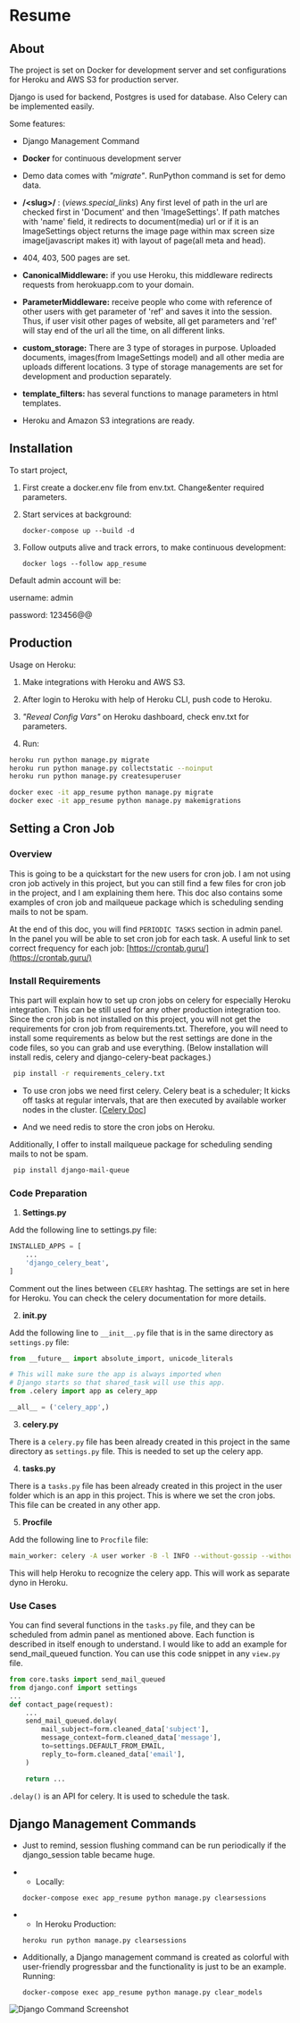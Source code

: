 # Resume

## About

The project is set on Docker for development server and set configurations for Heroku and AWS S3 for production server.

Django is used for backend, Postgres is used for database. Also Celery can be implemented easily.

Some features:

* Django Management Command


* **Docker** for continuous development server


* Demo data comes with *"migrate"*. RunPython command is set for demo data.


* **/\<slug>/** : (_views.special_links_) Any first level of path in the url are checked first in 'Document'
  and then 'ImageSettings'. If path matches with 'name' field, it redirects to document(media) url or
  if it is an ImageSettings object returns the image page within max screen size image(javascript makes it)
  with layout of page(all meta and head).


* 404, 403, 500 pages are set.


* **CanonicalMiddleware:** if you use Heroku, this middleware redirects requests from herokuapp.com to your domain.


* **ParameterMiddleware:** receive people who come with reference of other users with get parameter of 'ref'
  and saves it into the session. Thus, if user visit other pages of website, all get parameters and 'ref' will stay
  end of the url all the time, on all different links.


* **custom_storage:** There are 3 type of storages in purpose. Uploaded documents, images(from ImageSettings model) and
  all other media are uploads different locations. 3 type of storage managements are set for development and production
  separately.


* **template_filters:** has several functions to manage parameters in html templates.


* Heroku and Amazon S3 integrations are ready.

## Installation

To start project,

1. First create a docker.env file from env.txt. Change&enter required parameters.


2. Start services at background:

   `docker-compose up --build -d`


3. Follow outputs alive and track errors, to make continuous development:

   `docker logs --follow app_resume`

Default admin account will be:

username: admin

password: 123456@@

## Production

Usage on Heroku:

1. Make integrations with Heroku and AWS S3.

2. After login to Heroku with help of Heroku CLI, push code to Heroku.

3. *"Reveal Config Vars"* on Heroku dashboard, check env.txt for parameters.

4. Run:

``` bash
heroku run python manage.py migrate
heroku run python manage.py collectstatic --noinput
heroku run python manage.py createsuperuser

docker exec -it app_resume python manage.py migrate
docker exec -it app_resume python manage.py makemigrations

 ```

## Setting a Cron Job

### Overview

This is going to be a quickstart for the new users for cron job.
I am not using cron job actively in this project,
but you can still find a few files for cron job in the project, and I am explaining them here.
This doc also contains some examples of cron job and mailqueue package which is scheduling sending mails to not be spam.

At the end of this doc, you will find `PERIODIC TASKS` section in admin panel.
In the panel you will be able to set cron job for each task.
A useful link to set correct frequency for each job: [https://crontab.guru/](https://crontab.guru/)

### Install Requirements

This part will explain how to set up cron jobs on celery for especially Heroku integration.
This can be still used for any other production integration too.
Since the cron job is not installed on this project,
you will not get the requirements for cron job from requirements.txt.
Therefore, you will need to install some requirements as below but the rest settings are done in the code files,
so you can grab and use everything.
(Below installation will install redis, celery and django-celery-beat packages.)

``` bash
 pip install -r requirements_celery.txt
 ```

* To use cron jobs we need first celery.
  Celery beat is a scheduler; It kicks off tasks at regular intervals, that are then executed by available worker nodes
  in the cluster. [[Celery Doc](https://docs.celeryq.dev/en/master/userguide/periodic-tasks.html)]

* And we need redis to store the cron jobs on Heroku.

Additionally, I offer to install mailqueue package for scheduling sending mails to not be spam.

``` bash
 pip install django-mail-queue
 ```

### Code Preparation

1. **Settings.py**

Add the following line to settings.py file:

``` python
INSTALLED_APPS = [
    ...
    'django_celery_beat',
]
```

Comment out the lines between `CELERY` hashtag. The settings are set in here for Heroku.
You can check the celery documentation for more details.

2. **__init__.py**

Add the following line to `__init__.py` file that is in the same directory as `settings.py` file:

``` python
from __future__ import absolute_import, unicode_literals

# This will make sure the app is always imported when
# Django starts so that shared_task will use this app.
from .celery import app as celery_app

__all__ = ('celery_app',)
```

3. **celery.py**

There is a `celery.py` file has been already created in this project in the same directory as `settings.py` file.
This is needed to set up the celery app.

4. **tasks.py**

There is a `tasks.py` file has been already created in this project in the user folder which is an app in this project.
This is where we set the cron jobs. This file can be created in any other app.

5. **Procfile**

Add the following line to `Procfile` file:

``` bash
main_worker: celery -A user worker -B -l INFO --without-gossip --without-mingle --without-heartbeat
```

This will help Heroku to recognize the celery app. This will work as separate dyno in Heroku.

### Use Cases

You can find several functions in the `tasks.py` file, and they can be scheduled from admin panel as mentioned above.
Each function is described in itself enough to understand.
I would like to add an example for send_mail_queued function.
You can use this code snippet in any `view.py` file.

``` python
from core.tasks import send_mail_queued
from django.conf import settings
...
def contact_page(request):
    ...
    send_mail_queued.delay(
        mail_subject=form.cleaned_data['subject'],
        message_context=form.cleaned_data['message'],
        to=settings.DEFAULT_FROM_EMAIL,
        reply_to=form.cleaned_data['email'],
    )

    return ...
```

`.delay()` is an API for celery. It is used to schedule the task.

## Django Management Commands

* Just to remind, session flushing command can be run periodically if the django_session table became huge.

* * Locally:

  `docker-compose exec app_resume python manage.py clearsessions`

* * In Heroku Production:

  `heroku run python manage.py clearsessions`


* Additionally, a Django management command is created as colorful with user-friendly progressbar and the functionality
  is just to be an example. Running:

  `docker-compose exec app_resume python manage.py clear_models`

![Django Command Screenshot](https://github.com/berkaymizrak/Resume-Django-Web-App/blob/main/screenshot_command.png?raw=true)


